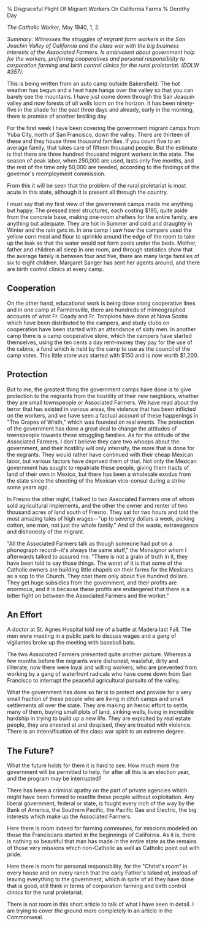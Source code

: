 % Disgraceful Plight Of Migrant Workers On California Farms
% Dorothy Day

*The Catholic Worker*, May 1940, 1, 2.

*Summary: Witnesses the struggles of migrant farm workers in the San
Joachin Valley of California and the class war with the big business
interests of the Associated Farmers. Is ambivalent about government help
for the workers, preferring cooperatives and personal responsibility to
corporation farming and birth control clinics for the rural proletariat.
(DDLW \#357).*

This is being written from an auto camp outside Bakersfield. The hot
weather has begun and a heat haze hangs over the valley so that you can
barely see the mountains. I have just come down through the San Joaquin
valley and now forests of oil wells loom on the horizon. It has been
ninety-five in the shade for the past three days and already, early in
the morning, there is promise of another broiling day.

For the first week I have been covering the government migrant camps
from Yuba City, north of San Francisco, down the valley. There are
thirteen of these and they house three thousand families. If you count
five to an average family, that takes care of fifteen thousand people.
But the estimate is that there are three hundred thousand migrant
workers in the state. The season of peak labor, when 250,000 are used,
lasts only five months, and the rest of the time only 50,000 are needed,
according to the findings of the governor's reemployment commission.

From this it will be seen that the problem of the rural proletariat is
most acute in this state, although it is present all through the
country.

I must say that my first view of the government camps made me anything
but happy. The pressed steel structures, each costing \$195, quite aside
from the concrete base, making one-room shelters for the entire family,
are anything but adequate. They are hot in Summer and cold and draughty
in Winter and the rain gets in. In one camp I saw how the campers used
the yellow corn meal and flour to sprinkle around the edge of the room
to take up the leak so that the water would not form pools under the
beds. Mother, father and children all sleep in one room, and through
statistics show that the average family is between four and five, there
are many large families of six to eight children. Margaret Sanger has
sent her agents around, and there are birth control clinics at every
camp.

Cooperation
-----------

On the other hand, educational work is being done along cooperative
lines and in one camp at Farmersville, there are hundreds of
mimeographed accounts of what Fr. Coady and Fr. Tompkins have done at
Nova Scotia which have been distributed to the campers, and study clubs
on cooperation have been started with an attendance of sixty men. In
another camp there is a camp cooperative store, which the campers have
started themselves, using the ten cents a day rent-money they pay for
the use of the cabins, a fund which is held by the camp to use as the
council of the camp votes. This little store was started with \$150 and
is now worth $1,200.

Protection
----------

But to me, the greatest thing the government camps have done is to give
protection to the migrants from the hostility of their new neighbors,
whether they are small townspeople or Associated Farmers. We have read
about the terror that has existed in various areas, the violence that
has been inflicted on the workers, and we have seen a factual account of
these happenings in "The Grapes of Wrath," which was founded on real
events. The protection of the government has done a great deal to change
the attitudes of townspeople towards these struggling families. As for
the attitude of the Associated Farmers, I don't believe they care two
whoops about the government, and their hostility will only intensify,
the more that is done for the migrants. They would rather have continued
with their cheap Mexican labor, but various factors have deprived them
of that. Not only the Mexican government has sought to repatriate these
people, giving them tracts of land of their own in Mexico, but there has
been a wholesale exodus from the state since the shooting of the Mexican
vice-consul during a strike some years ago.

In Fresno the other night, I talked to two Associated Farmers one of
whom sold agricultural implements, and the other the owner and renter of
two thousand acres of land south of Fresno. They sat for two hours and
told the most amazing tales of high wages--"up to seventy dollars a
week, picking cotton, one man, not just the whole family." And of the
waste, extravagance and dishonesty of the migrant.

"All the Associated Farmers talk as though someone had put on a
phonograph record--it's always the same stuff," the Monsignor whom I
afterwards talked to assured me. "There is not a grain of truth in it,
they have been told to say those things. The worst of it is that some of
the Catholic owners are building little chapels on their farms for the
Mexicans as a sop to the Church. They cost them only about five hundred
dollars. They get huge subsidies from the government, and their profits
are enormous, and it is because these profits are endangered that there
is a bitter fight on between the Associated Farmers and the worker."

An Effort
---------

A doctor at St. Agnes Hospital told me of a battle at Madera last Fall.
The men were meeting in a public park to discuss wages and a gang of
vigilantes broke up the meeting with baseball bats.

The two Associated Farmers presented quite another picture. Whereas a
few months before the migrants were dishonest, wasteful, dirty and
illiterate, now there were loyal and willing workers, who are prevented
from working by a gang of waterfront radicals who have come down from
San Francisco to interrupt the peaceful agricultural pursuits of the
valley.

What the government has done so far is to protect and provide for a very
small fraction of these people who are living in ditch camps and small
settlements all over the state. They are making an heroic effort to
settle, many of them, buying small plots of land, sinking wells, living
in incredible hardship in trying to build up a new life. They are
exploited by real estate people, they are sneered at and despised, they
are treated with violence. There is an intensification of the class war
spirit to an extreme degree.

The Future?
-----------

What the future holds for them it is hard to see. How much more the
government will be permitted to help, for after all this is an election
year, and the program may be interrupted?

There has been a criminal apathy on the part of private agencies which
might have been formed to resettle these people without exploitation.
Any liberal government, federal or state, is fought every inch of the
way by the Bank of America, the Southern Pacific, the Pacific Gas and
Electric, the big interests which make up the Associated Farmers.

Here there is room indeed for farming communes, for missions modeled on
those the Franciscans started in the beginnings of California. As it is,
there is nothing so beautiful that man has made in the entire state as
the remains of those very missions which non-Catholic as well as
Catholic point out with pride.

Here there is room for personal responsibility, for the "Christ's room"
in every house and on every ranch that the early Father's talked of,
instead of leaving everything to the government, which in spite of all
they have done that is good, still think in terms of corporation farming
and birth control clinics for the rural proletariat.

There is not room in this short article to talk of what I have seen in
detail. I am trying to cover the ground more completely in an article in
the Commonweal.
